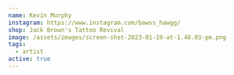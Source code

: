 ```yaml
---
name: Kevin Murphy
instagram: https://www.instagram.com/bawss_hawgg/
shop: Jack Brown's Tattoo Revival
image: /assets/images/screen-shot-2023-01-19-at-1.48.03-pm.png
tags:
  - artist
active: true
---
```

